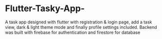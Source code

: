 # Flutter-Tasky-App-
A task app designed with flutter with registration & login page, add a task view, dark & light theme mode and finally profile settings included. 
Backend was built with firebase for authentication and firestore for database
